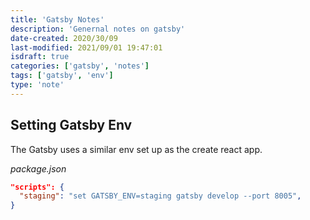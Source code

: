 ```yaml
---
title: 'Gatsby Notes'
description: 'Genernal notes on gatsby'
date-created: 2020/30/09
last-modified: 2021/09/01 19:47:01
isdraft: true
categories: ['gatsby', 'notes']
tags: ['gatsby', 'env']
type: 'note'
---
```


## Setting Gatsby Env

The Gatsby uses a similar env set up as the create react app.

_package.json_

```json
"scripts": {
  "staging": "set GATSBY_ENV=staging gatsby develop --port 8005",
}
```
